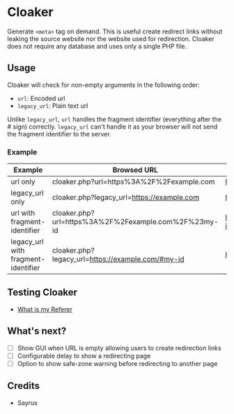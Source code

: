 # Cloaker
Generate `<meta>` tag on demand. This is useful create redirect links without
leaking the source website nor the website used for redirection.
Cloaker does not require any database and uses only a single PHP file.

## Usage

Cloaker will check for non-empty arguments in the following order:
- `url`: Encoded url
- `legacy_url`: Plain text url

Unlike `legacy_url`, `url` handles the fragment identifier (everything after the # sign) correctly. `legacy_url` can't handle it as your browser will not send the fragment identifier to the server.

### Example

| Example                             | Browsed URL                                          | Redirection                |
| ----------------------------------- | ---------------------------------------------------- | -------------------------- |
| url only                            | cloaker.php?url=https%3A%2F%2Fexample.com            | https://example.com        |
| legacy_url only                     | cloaker.php?legacy_url=https://example.com           | https://example.com        |
| url with fragment-identifier        | cloaker.php?url=https%3A%2F%2Fexample.com%2F%23my-id | https://example.com/#my-id |
| legacy_url with fragment-identifier | cloaker.php?legacy_url=https://example.com/#my-id    | https://example.com        |

## Testing Cloaker
* [What is my Referer](https://www.whatismyreferer.com/)

## What's next?

* [ ] Show GUI when URL is empty allowing users to create redirection links
* [ ] Configurable delay to show a redirecting page
* [ ] Option to show safe-zone warning before redirecting to another page

## Credits
* Sayrus
